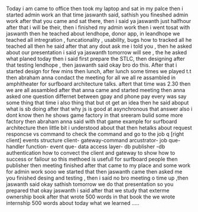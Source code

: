 Today i am came to office then took my laptop and sat in my palce then i started admin work an that time  jaswanth said, sathish you fineshed admin work after that you came and sat there, then i said ya jaswanth just halfhour after that i will be their, then i finished my admin work then i went tosat with jaswanth then he teached about lendhope, donor app, in leandhope we teached all intregration , funcationality , usability, bugs  how to tracked all he teached all then he said after that any dout ask me i told you , then he asked about our presentation i said ya jaswanth tomorrow will see , the he asked what planed today then i said first prepare the STLC, then designing  after that testing lendhope , then jaswanth said okay bro do this. After that i started design for few mins then lunch, after lunch some times we played t.t then abraham anna condact the meeting for all we all re assambled in amphitheater for surfboard architecture talks. aftert that time was 2.30 then  we are all assambled after that anna came and started meeting then anna asked one question differnet between gpay and phone pay every was say some thing that time i also thing that but ot get an idea then he said aboput what is sb doing after that why js is good at asynchronous that answer also i dont know then he shows game factory in that sreeram bulid some more factory then abraham anna said with that game example for surfboard architecture then little bit i understood about that then hetalks about request responcse vs command to check the command and go to the job q [right client] events structure client- gateway-command arcustrator- job que- handler function- event que- data access layer- db publisher -db authentication how to convect the client and gateway to show how to success or failour so this methoed is usefull for surfboard people then publisher then meeting finished after that came to my place and some work for admin work sooo we started that then jaswanth came then asked me you finished desing and testing , then i said no bro meeting o time up ,then jaswanth said okay sathish tomorrow we do that presentation so you prepared that okay jaswanth i said after that we study that exterme ownership book after that wrote 500 words in that book the we wrote internship 500 words about today what we learned ..... 
